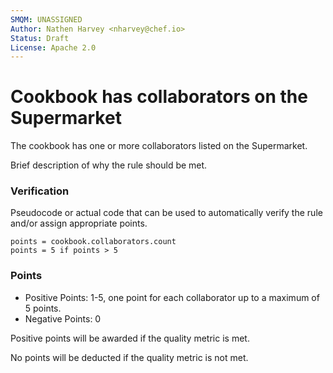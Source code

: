 ```yaml
---
SMQM: UNASSIGNED
Author: Nathen Harvey <nharvey@chef.io>
Status: Draft
License: Apache 2.0
---
```


# Cookbook has collaborators on the Supermarket

The cookbook has one or more collaborators listed on the Supermarket.

Brief description of why the rule should be met.

### Verification

Pseudocode or actual code that can be used to automatically verify the rule and/or assign appropriate points.

    points = cookbook.collaborators.count
    points = 5 if points > 5

### Points

* Positive Points:  1-5, one point for each collaborator up to a maximum of 5 points.
* Negative Points: 0

Positive points will be awarded if the quality metric is met.

No points will be deducted if the quality metric is not met.
